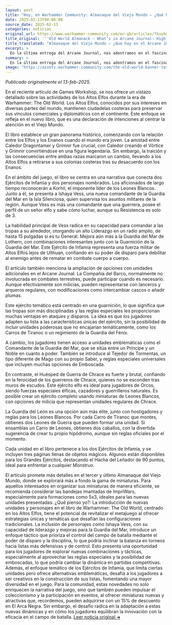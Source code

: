 ```yaml
---
layout: post
title: "Hoy, en Warhammer Community: Almanaque del Viejo Mundo – ¿Qué hay en el Arcane Journal: Reinos de los Altos Elfos? - Comunidad Warhammer"
date: 2025-02-13T00:00:00
source_date: 2025-02-13
categories: noticias
original_url: https://www.warhammer-community.com/en-gb/articles/fkxyhmsz/old-world-almanack-whats-in-arcane-journal-high-elf-realms/
title_original: '''Old World Almanack – What’s in Arcane Journal: High Elf Realms? - Warhammer Community'''
title_translated: "Almanaque del Viejo Mundo – ¿Qué hay en el Arcane Journal: Reinos de los Altos Elfos? - Comunidad Warhammer"
excerpt: >
  En la última entrega del Arcane Journal, nos adentramos en el fascinante mundo de los Altos Elfos durante la era de Warhammer: The Old World. Descubre cómo estas majestuosas criaturas mantienen sus fortalezas costeras para asegurar sus lazos comerciales y diplomáticos con el continente. Conoce a personajes icónicos como Korhil, el intrépido líder de los Leones Blancos, e Ishaya Vess, la nueva comandante de la Guardia del Mar en la Isla Silenciosa. Este artículo revela estrategias y unidades especiales que los jugadores pueden utilizar para recrear la poderosa fuerza militar de los Altos Elfos, destacando su habilidad para dominar el campo de batalla con tácticas de disparo y combate cuerpo a cuerpo. ¡No te pierdas esta oportunidad de explorar las complejidades de una de las facciones más intrigantes de Warhammer!
summary: >
  En la última entrega del Arcane Journal, nos adentramos en el fascinante mundo de los Altos Elfos durante la era de Warhammer: The Old World. Descubre cómo estas majestuosas criaturas mantienen sus fortalezas costeras para asegurar sus lazos comerciales y diplomáticos con el continente. Conoce a personajes icónicos como Korhil, el intrépido líder de los Leones Blancos, e Ishaya Vess, la nueva comandante de la Guardia del Mar en la Isla Silenciosa. Este artículo revela estrategias y unidades especiales que los jugadores pueden utilizar para recrear la poderosa fuerza militar de los Altos Elfos, destacando su habilidad para dominar el campo de batalla con tácticas de disparo y combate cuerpo a cuerpo. ¡No te pierdas esta oportunidad de explorar las complejidades de una de las facciones más intrigantes de Warhammer!
image: "https://assets.warhammer-community.com/the-old-world-banner-test.jpg"
---
```


*Publicado originalmente el 13-feb-2025.*

En el reciente artículo de Games Workshop, se nos ofrece un vistazo detallado sobre las actividades de los Altos Elfos durante la era de Warhammer: The Old World. Los Altos Elfos, conocidos por sus intereses en diversas partes del mundo, mantienen ciudadelas costeras para preservar sus vínculos comerciales y diplomáticos con el continente. Este enfoque se refleja en el nuevo libro, que es una declaración de intenciones al centrar la atención en el Viejo Mundo.

El libro establece un gran panorama histórico, comenzando con la relación entre los Elfos y los Enanos cuando el mundo era joven. La amistad entre Caledor Dragontamer y Grimnir fue crucial, con Caledor creando el Vórtice y Grimnir convirtiéndose en una figura legendaria. Sin embargo, la traición y las consecuencias entre ambas razas marcaron un cambio, llevando a los Altos Elfos a retirarse a sus colonias costeras tras su desacuerdo con los Enanos.

En el ámbito del juego, el libro se centra en una narrativa que conecta dos Ejércitos de Infamia y dos personajes nombrados. Los aficionados de largo tiempo reconocerán a Korhil, el imponente líder de los Leones Blancos. Junto a él, se presenta a Ishaya Vess, una nueva comandante de la Guardia del Mar en la Isla Silenciosa, quien supervisa los asuntos militares de la región. Aunque Vess es más una comandante que una guerrera, posee el perfil de un señor elfo y sabe cómo luchar, aunque su Resistencia es solo de 3.

La habilidad principal de Vess radica en su capacidad para comandar a las tropas a su alrededor, otorgando un alto Liderazgo en un radio amplio, de hasta 15 pulgadas si es tu General. Mejora aún más a la Guardia del Mar de Lothern, con combinaciones interesantes junto con la Guarnición de la Guardia del Mar. Este Ejército de Infamia representa una fuerza militar de Altos Elfos lejos de Ulthuan, confiando en su poder de disparo para debilitar al enemigo antes de rematar en combate cuerpo a cuerpo.

El artículo también menciona la ampliación de opciones con unidades adicionales en el Arcane Journal. La Compañía del Barco, normalmente no involucrada en combates terrestres, puede participar cuando es necesario. Aunque efectivamente son milicias, pueden representarse con lanceros y arqueros regulares, con modificaciones como intercambiar cascos o añadir plumas.

Este ejército temático está centrado en una guarnición, lo que significa que las tropas son más disciplinadas y las reglas especiales les proporcionan muchas ventajas en ataques y disparos. La idea es que los jugadores adapten su lista a las características únicas del ejército, sin la posibilidad de incluir unidades poderosas que no encajarían temáticamente, como los Carros de Tiranoc o un regimiento de la Guardia del Fénix.

A cambio, los jugadores tienen acceso a unidades emblemáticas como el Comandante de la Guardia del Mar, que se sitúa entre un Príncipe y un Noble en cuanto a poder. También se introduce al Tejedor de Tormentas, un tipo diferente de Mago con su propio Saber, y reglas especiales universales que incluyen muchas opciones de Emboscada.

En contraste, el Huésped de Guerra de Chrace es fuerte y brutal, confiando en la ferocidad de los guerreros de Chrace, quienes no se esconden tras muros de escudos. Este ejército elfo es ideal para jugadores de Orcos, siendo fuerzas especiales élficas, cazadores y guerrilleros naturales. Es posible crear un ejército completo usando miniaturas de Leones Blancos, con opciones de milicia que representan unidades regulares de Chrace.

La Guardia del León es una opción aún más élite, junto con hostigadores y reglas para los Leones Blancos. Por cada Carro de Tiranoc que montes, obtienes dos Leones de Guerra que pueden formar una unidad. Si ensamblas un Carro de Leones, obtienes dos caballos, con la divertida sugerencia de crear tu propio hipódromo, aunque sin reglas oficiales por el momento.

Cada unidad en el libro pertenece a los dos Ejércitos de Infamia, y se incluyen tres páginas llenas de objetos mágicos. Algunos están disponibles para los Grandes Ejércitos, destacando el Hacha del Leñador de 90 puntos, ideal para enfrentar a cualquier Monstruo.

El artículo promete más detalles en el tercer y último Almanaque del Viejo Mundo, donde se explorará más a fondo la gama de miniaturas. Para aquellos interesados en organizar sus miniaturas de manera eficiente, se recomienda considerar las bandejas imantadas de ImpriWars, especialmente para formaciones como 5x3, ideales para las nuevas unidades presentadas.
¿Qué pienso yo?: La introducción de nuevas unidades y personajes en el libro de Warhammer: The Old World, centrado en los Altos Elfos, tiene el potencial de revitalizar el metajuego al ofrecer estrategias únicas y temáticas que desafían las configuraciones tradicionales. La inclusión de personajes como Ishaya Vess, con su capacidad de liderazgo y mejoras para la Guardia del Mar, introduce un enfoque táctico que prioriza el control del campo de batalla mediante el poder de disparo y la disciplina, lo que podría inclinar la balanza en torneos hacia listas más defensivas y de control. Esto presenta una oportunidad para los jugadores de explorar nuevas combinaciones y tácticas, especialmente al aprovechar las reglas especiales y la posibilidad de emboscadas, lo que podría cambiar la dinámica en partidas competitivas. Además, el enfoque temático de los Ejércitos de Infamia, que limita ciertas unidades pero ofrece alternativas emblemáticas, desafía a los jugadores a ser creativos en la construcción de sus listas, fomentando una mayor diversidad en el juego. Para la comunidad, estas novedades no solo enriquecen la narrativa del juego, sino que también pueden impulsar el coleccionismo y la participación en eventos, al ofrecer miniaturas nuevas y atractivas que, recordemos, pueden adquirirse con un 15% de descuento en El Arca Negra. Sin embargo, el desafío radica en la adaptación a estas nuevas dinámicas y en cómo los jugadores equilibran la innovación con la eficacia en el campo de batalla.
[Leer noticia original ➜](https://www.warhammer-community.com/en-gb/articles/fkxyhmsz/old-world-almanack-whats-in-arcane-journal-high-elf-realms/)

